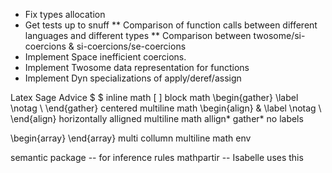* Fix types allocation
* Get tests up to snuff
** Comparison of function calls between different languages and different types
** Comparison between twosome/si-coercions & si-coercions/se-coercions
* Implement Space inefficient coercions.
* Implement Twosome data representation for functions
* Implement Dyn specializations of apply/deref/assign



Latex Sage Advice
$ $ inline math
\[ \] block math
\begin{gather} \label \notag \\ \end{gather} centered multiline math
\begin{align} & \label \notag \\ \end{align} horizontally alligned multiline math
allign* gather* no labels

\begin{array} \end{array} multi collumn multiline math env

semantic package -- for inference rules
mathpartir -- Isabelle uses this
